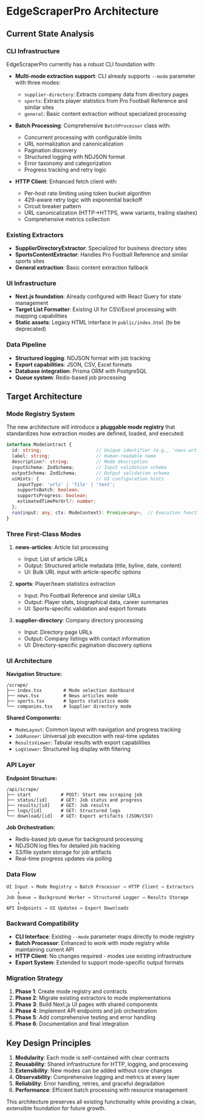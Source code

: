 # EdgeScraperPro Architecture

## Current State Analysis

### CLI Infrastructure
EdgeScraperPro currently has a robust CLI foundation with:

- **Multi-mode extraction support**: CLI already supports `--mode` parameter with three modes:
  - `supplier-directory`: Extracts company data from directory pages
  - `sports`: Extracts player statistics from Pro Football Reference and similar sites
  - `general`: Basic content extraction without specialized processing

- **Batch Processing**: Comprehensive `BatchProcessor` class with:
  - Concurrent processing with configurable limits
  - URL normalization and canonicalization
  - Pagination discovery
  - Structured logging with NDJSON format
  - Error taxonomy and categorization
  - Progress tracking and retry logic

- **HTTP Client**: Enhanced fetch client with:
  - Per-host rate limiting using token bucket algorithm
  - 429-aware retry logic with exponential backoff
  - Circuit breaker pattern
  - URL canonicalization (HTTP→HTTPS, www variants, trailing slashes)
  - Comprehensive metrics collection

### Existing Extractors
- **SupplierDirectoryExtractor**: Specialized for business directory sites
- **SportsContentExtractor**: Handles Pro Football Reference and similar sports sites
- **General extraction**: Basic content extraction fallback

### UI Infrastructure
- **Next.js foundation**: Already configured with React Query for state management
- **Target List Formatter**: Existing UI for CSV/Excel processing with mapping capabilities
- **Static assets**: Legacy HTML interface in `public/index.html` (to be deprecated)

### Data Pipeline
- **Structured logging**: NDJSON format with job tracking
- **Export capabilities**: JSON, CSV, Excel formats
- **Database integration**: Prisma ORM with PostgreSQL
- **Queue system**: Redis-based job processing

## Target Architecture

### Mode Registry System

The new architecture will introduce a **pluggable mode registry** that standardizes how extraction modes are defined, loaded, and executed:

```typescript
interface ModeContract {
  id: string;                    // Unique identifier (e.g., 'news-articles')
  label: string;                 // Human-readable name
  description?: string;          // Mode description
  inputSchema: ZodSchema;        // Input validation schema
  outputSchema: ZodSchema;       // Output validation schema
  uiHints: {                     // UI configuration hints
    inputType: 'urls' | 'file' | 'text';
    supportsBatch: boolean;
    supportsProgress: boolean;
    estimatedTimePerUrl?: number;
  };
  run(input: any, ctx: ModeContext): Promise<any>;  // Execution function
}
```

### Three First-Class Modes

1. **news-articles**: Article list processing
   - Input: List of article URLs
   - Output: Structured article metadata (title, byline, date, content)
   - UI: Bulk URL input with article-specific options

2. **sports**: Player/team statistics extraction  
   - Input: Pro Football Reference and similar URLs
   - Output: Player stats, biographical data, career summaries
   - UI: Sports-specific validation and export formats

3. **supplier-directory**: Company directory processing
   - Input: Directory page URLs  
   - Output: Company listings with contact information
   - UI: Directory-specific pagination discovery options

### UI Architecture

**Navigation Structure:**
```
/scrape/
├── index.tsx        # Mode selection dashboard
├── news.tsx         # News articles mode
├── sports.tsx       # Sports statistics mode
└── companies.tsx    # Supplier directory mode
```

**Shared Components:**
- `ModeLayout`: Common layout with navigation and progress tracking
- `JobRunner`: Universal job execution with real-time updates
- `ResultsViewer`: Tabular results with export capabilities
- `LogViewer`: Structured log display with filtering

### API Layer

**Endpoint Structure:**
```
/api/scrape/
├── start           # POST: Start new scraping job
├── status/[id]     # GET: Job status and progress
├── results/[id]    # GET: Job results
├── logs/[id]       # GET: Structured logs
└── download/[id]   # GET: Export artifacts (JSON/CSV)
```

**Job Orchestration:**
- Redis-based job queue for background processing
- NDJSON log files for detailed job tracking
- S3/file system storage for job artifacts
- Real-time progress updates via polling

### Data Flow

```
UI Input → Mode Registry → Batch Processor → HTTP Client → Extractors
    ↓
Job Queue → Background Worker → Structured Logger → Results Storage
    ↓
API Endpoints → UI Updates → Export Downloads
```

### Backward Compatibility

- **CLI Interface**: Existing `--mode` parameter maps directly to mode registry
- **Batch Processor**: Enhanced to work with mode registry while maintaining current API
- **HTTP Client**: No changes required - modes use existing infrastructure
- **Export System**: Extended to support mode-specific output formats

### Migration Strategy

1. **Phase 1**: Create mode registry and contracts
2. **Phase 2**: Migrate existing extractors to mode implementations  
3. **Phase 3**: Build Next.js UI pages with shared components
4. **Phase 4**: Implement API endpoints and job orchestration
5. **Phase 5**: Add comprehensive testing and error handling
6. **Phase 6**: Documentation and final integration

## Key Design Principles

1. **Modularity**: Each mode is self-contained with clear contracts
2. **Reusability**: Shared infrastructure for HTTP, logging, and processing
3. **Extensibility**: New modes can be added without core changes
4. **Observability**: Comprehensive logging and metrics at every layer
5. **Reliability**: Error handling, retries, and graceful degradation
6. **Performance**: Efficient batch processing with resource management

This architecture preserves all existing functionality while providing a clean, extensible foundation for future growth.
